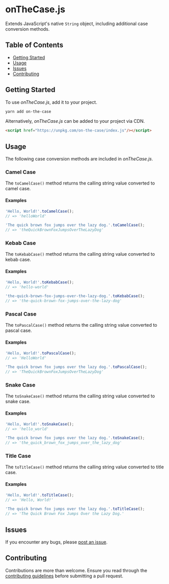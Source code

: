 # onTheCase.js

Extends JavaScript's native `String` object, including additional
case conversion methods.

## Table of Contents

- [Getting Started](#getting-started)
- [Usage](#usage)
- [Issues](#issues)
- [Contributing](#contributing)

## Getting Started

To use _onTheCase.js_, add it to your project.

```sh
yarn add on-the-case
```

Alternatively, _onTheCase.js_ can be added to your project via CDN.

```html
<script href="https://unpkg.com/on-the-case/index.js"/></script>
```

## Usage

The following case conversion methods are included in _onTheCase.js_.

### Camel Case

The `toCamelCase()` method returns the calling string value converted to camel
case.

#### Examples

```js
'Hello, World!'.toCamelCase();
// => 'helloWorld'

'The quick brown fox jumps over the lazy dog.'.toCamelCase();
// => 'theQuickBrownFoxJumpsOverTheLazyDog'
```

### Kebab Case

The `toKebabCase()` method returns the calling string value converted to kebab
case.

#### Examples

```js
'Hello, World!'.toKebabCase();
// => 'hello-world'

'the-quick-brown-fox-jumps-over-the-lazy-dog.'.toKebabCase();
// => 'the-quick-brown-fox-jumps-over-the-lazy-dog'
```

### Pascal Case

The `toPascalCase()` method returns the calling string value converted to pascal
case.

#### Examples

```js
'Hello, World!'.toPascalCase();
// => 'HelloWorld'

'The quick brown fox jumps over the lazy dog.'.toPascalCase();
// => 'TheQuickBrownFoxJumpsOverTheLazyDog'
```

### Snake Case

The `toSnakeCase()` method returns the calling string value converted to snake
case.

#### Examples

```js
'Hello, World!'.toSnakeCase();
// => 'hello_world'

'The quick brown fox jumps over the lazy dog.'.toSnakeCase();
// => 'the_quick_brown_fox_jumps_over_the_lazy_dog'
```

### Title Case

The `toTitleCase()` method returns the calling string value converted to title
case.

#### Examples

```js
'Hello, World!'.toTitleCase();
// => 'Hello, World!'

'The quick brown fox jumps over the lazy dog.'.toTitleCase();
// => 'The Quick Brown Fox Jumps Over the Lazy Dog.'
```

## Issues

If you encounter any bugs, please
[post an issue](https://github.com/DanMad/on-the-case/issues/new).

## Contributing

Contributions are more than welcome. Ensure you read through the
[contributing guidelines](https://github.com/DanMad/on-the-case/blob/main/CONTRIBUTING.md)
before submitting a pull request.

